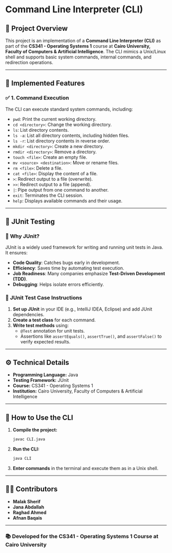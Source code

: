 # Command Line Interpreter (CLI)

## 📌 Project Overview
This project is an implementation of a **Command Line Interpreter (CLI)** as part of the **CS341 - Operating Systems 1** course at **Cairo University, Faculty of Computers & Artificial Intelligence**. The CLI mimics a Unix/Linux shell and supports basic system commands, internal commands, and redirection operations.

---

## 🔹 Implemented Features
### ✅ **1. Command Execution**
The CLI can execute standard system commands, including:
- `pwd`: Print the current working directory.
- `cd <directory>`: Change the working directory.
- `ls`: List directory contents.
- `ls -a`: List all directory contents, including hidden files.
- `ls -r`: List directory contents in reverse order.
- `mkdir <directory>`: Create a new directory.
- `rmdir <directory>`: Remove a directory.
- `touch <file>`: Create an empty file.
- `mv <source> <destination>`: Move or rename files.
- `rm <file>`: Delete a file.
- `cat <file>`: Display the content of a file.
- `>`: Redirect output to a file (overwrite).
- `>>`: Redirect output to a file (append).
- `|`: Pipe output from one command to another.
- `exit`: Terminates the CLI session.
- `help`: Displays available commands and their usage.

---

## 🧪 JUnit Testing
### 📌 **Why JUnit?**
JUnit is a widely used framework for writing and running unit tests in Java. It ensures:
- **Code Quality**: Catches bugs early in development.
- **Efficiency**: Saves time by automating test execution.
- **Job Readiness**: Many companies emphasize **Test-Driven Development (TDD)**.
- **Debugging**: Helps isolate errors efficiently.

### 📜 **JUnit Test Case Instructions**
1. **Set up JUnit** in your IDE (e.g., IntelliJ IDEA, Eclipse) and add JUnit dependencies.
2. **Create a test class** for each command.
3. **Write test methods** using:
   - `@Test` annotation for unit tests.
   - Assertions like `assertEquals()`, `assertTrue()`, and `assertFalse()` to verify expected results.

---

## ⚙️ Technical Details
- **Programming Language:** Java
- **Testing Framework:** JUnit
- **Course:** CS341 - Operating Systems 1
- **Institution:** Cairo University, Faculty of Computers & Artificial Intelligence

---

## 📖 How to Use the CLI
1. **Compile the project:**
   ```sh
   javac CLI.java
   ```
2. **Run the CLI:**
   ```sh
   java CLI
   ```
3. **Enter commands** in the terminal and execute them as in a Unix shell.

---

## 👨‍💻 Contributors
- **Malak Sherif** 
- **Jana Abdallah** 
- **Raghad Ahmed** 
- **Afnan Baqais** 

---
### 📚 Developed for the **CS341 - Operating Systems 1** Course at **Cairo University**

